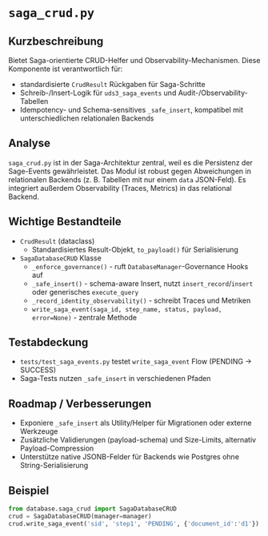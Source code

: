 # `saga_crud.py`

Kurzbeschreibung
-----------------
Bietet Saga-orientierte CRUD-Helfer und Observability-Mechanismen. Diese
Komponente ist verantwortlich für:
- standardisierte `CrudResult` Rückgaben für Saga-Schritte
- Schreib-/Insert-Logik für `uds3_saga_events` und Audit-/Observability-Tabellen
- Idempotency- und Schema-sensitives `_safe_insert`, kompatibel mit unterschiedlichen relationalen Backends

Analyse
-------
`saga_crud.py` ist in der Saga-Architektur zentral, weil es die Persistenz der
Sage-Events gewährleistet. Das Modul ist robust gegen Abweichungen in
relationalen Backends (z. B. Tabellen mit nur einem `data` JSON-Feld). Es
integriert außerdem Observability (Traces, Metrics) in das relational Backend.

Wichtige Bestandteile
---------------------
- `CrudResult` (dataclass)
  - Standardisiertes Result-Objekt, `to_payload()` für Serialisierung
- `SagaDatabaseCRUD` Klasse
  - `_enforce_governance()` - ruft `DatabaseManager`-Governance Hooks auf
  - `_safe_insert()` - schema-aware Insert, nutzt `insert_record`/`insert` oder generisches `execute_query`
  - `_record_identity_observability()` - schreibt Traces und Metriken
  - `write_saga_event(saga_id, step_name, status, payload, error=None)` - zentrale Methode

Testabdeckung
-------------
- `tests/test_saga_events.py` testet `write_saga_event` Flow (PENDING -> SUCCESS)
- Saga-Tests nutzen `_safe_insert` in verschiedenen Pfaden

Roadmap / Verbesserungen
------------------------
- Exponiere `_safe_insert` als Utility/Helper für Migrationen oder externe Werkzeuge
- Zusätzliche Validierungen (payload-schema) und Size-Limits, alternativ Payload-Compression
- Unterstütze native JSONB-Felder für Backends wie Postgres ohne String-Serialisierung

Beispiel
-------
```python
from database.saga_crud import SagaDatabaseCRUD
crud = SagaDatabaseCRUD(manager=manager)
crud.write_saga_event('sid', 'step1', 'PENDING', {'document_id':'d1'})
```